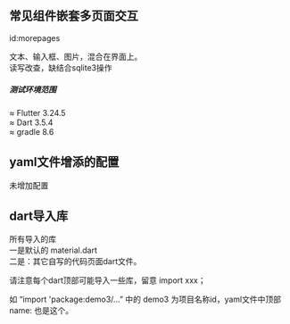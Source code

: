 

## 常见组件嵌套多页面交互
id:morepages

文本、输入框、图片，混合在界面上。<br/>
读写改查，缺结合sqlite3操作

##### 测试环境范围

≈ Flutter 3.24.5 <br/>≈ Dart 3.5.4 <br/>≈ gradle 8.6

## yaml文件增添的配置

未增加配置

## dart导入库

所有导入的库<br/>
一是默认的 material.dart<br/>
二是：其它自写的代码页面dart文件。

请注意每个dart顶部可能导入一些库，留意 import xxx；

如 “import 'package:demo3/...” 中的 demo3 为项目名称id，yaml文件中顶部 name: 也是这个。

